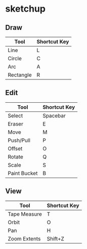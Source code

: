 # sketchup

## Draw
| Tool      | Shortcut Key |
|-----------|--------------|
| Line      | L            |
| Circle    | C            |
| Arc       | A            |
| Rectangle | R            |

## Edit
| Tool         | Shortcut Key |
|--------------|--------------|
| Select       | Spacebar     |
| Eraser       | E            |
| Move         | M            |
| Push/Pull    | P            |
| Offset       | O            |
| Rotate       | Q            |
| Scale        | S            |
| Paint Bucket | B            |

## View
| Tool         | Shortcut Key |
|--------------|--------------|
| Tape Measure | T            |
| Orbit        | O            |
| Pan          | H            |
| Zoom Extents | Shift+Z      |
